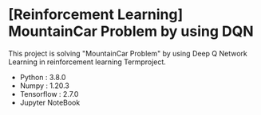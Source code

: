 # [Reinforcement Learning] MountainCar Problem by using DQN

This project is solving "MountainCar Problem" by using Deep Q Network Learning in reinforcement learning Termproject.

* Python : 3.8.0
* Numpy : 1.20.3
* Tensorflow : 2.7.0
* Jupyter NoteBook


